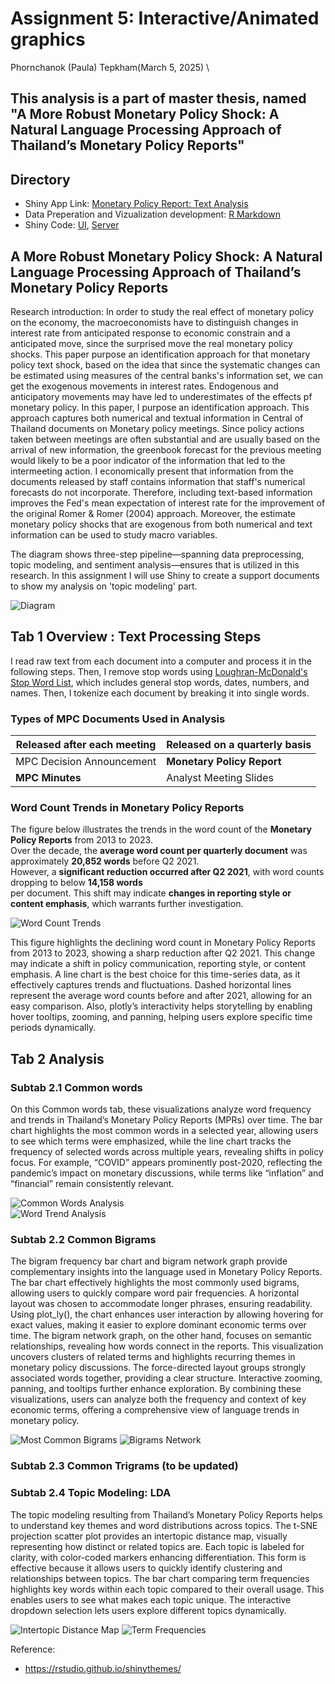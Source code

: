 # Assignment 5: Interactive/Animated graphics 
Phornchanok (Paula) Tepkham\(March 5, 2025) \

This analysis is a part of master thesis, named "A More Robust Monetary Policy Shock: A Natural Language Processing Approach of Thailand’s Monetary Policy Reports"
---

## Directory
- Shiny App Link: [Monetary Policy Report: Text Analysis](https://phornchanokt.shinyapps.io/final_project_phornchanokt/)
- Data Preperation and Vizualization development: [R Markdown](final_project/prep_rds.Rmd)
- Shiny Code: [UI](final_project/ui.R), [Server](final_project/server.R)

## A More Robust Monetary Policy Shock: A Natural Language Processing Approach of Thailand’s Monetary Policy Reports

Research introduction: In order to study the real effect of monetary policy on the economy, the macroeconomists have to distinguish changes in interest rate from anticipated response to economic constrain and a anticipated move, since the surprised move the real monetary policy shocks. This paper purpose an identification approach for that monetary policy text shock, based on the idea that since the systematic changes can be estimated using measures of the central banks's information set, we can get the exogenous movements in interest rates. Endogenous and anticipatory movements may have led to underestimates of the effects pf monetary policy. In this paper, I purpose an identification approach. This approach captures both numerical and textual information in Central of Thailand documents on Monetary policy meetings. Since policy actions taken between meetings are often substantial and are usually based on the arrival of new information, the greenbook forecast for the previous meeting would likely to be a poor indicator of the information that led to the intermeeting action. I economically present that information from the documents released by staff contains information that staff's numerical forecasts do not incorporate. Therefore, including text-based information improves the Fed's mean expectation of interest rate for the improvement of the original Romer & Romer (2004) approach. Moreover, the estimate monetary policy shocks that are exogenous from both numerical and text information can be used to study macro variables.

The diagram shows three-step pipeline—spanning data preprocessing, topic modeling, and sentiment analysis—ensures that is utilized in this research. In this assignment I will use Shiny to create a support documents to show my analysis on 'topic modeling' part. 

![Diagram](final_project/img/diagram.png) 

## Tab 1 Overview : Text Processing Steps

I read raw text from each document into a computer and process it in the following steps.  Then, I remove stop words using [Loughran-McDonald's Stop Word List](https://sraf.nd.edu/textual-analysis/stopwords/), which includes general stop words, dates, numbers, and names. Then, I tokenize each document by breaking it into single words.

### Types of MPC Documents Used in Analysis

| Released after each meeting        | Released on a quarterly basis      |
|------------------------------------|------------------------------------|
| MPC Decision Announcement         | **Monetary Policy Report**         |
| **MPC Minutes**                   | Analyst Meeting Slides            |

### Word Count Trends in Monetary Policy Reports

The figure below illustrates the trends in the word count of the **Monetary Policy Reports** from 2013 to 2023.  
Over the decade, the **average word count per quarterly document** was approximately **20,852 words** before Q2 2021.  
However, a **significant reduction occurred after Q2 2021**, with word counts dropping to below **14,158 words**  
per document. This shift may indicate **changes in reporting style or content emphasis**, which warrants further investigation.

![Word Count Trends](final_project/img/word_count.png)  

This figure highlights the declining word count in Monetary Policy Reports from 2013 to 2023, showing a sharp reduction after Q2 2021. This change may indicate a shift in policy communication, reporting style, or content emphasis. A line chart is the best choice for this time-series data, as it effectively captures trends and fluctuations. Dashed horizontal lines represent the average word counts before and after 2021, allowing for an easy comparison. Also, plotly’s interactivity helps storytelling by enabling hover tooltips, zooming, and panning, helping users explore specific time periods dynamically.

## Tab 2 Analysis 
### Subtab 2.1 Common words

On this Common words tab, these visualizations analyze word frequency and trends in Thailand’s Monetary Policy Reports (MPRs) over time. The bar chart highlights the most common words in a selected year, allowing users to see which terms were emphasized, while the line chart tracks the frequency of selected words across multiple years, revealing shifts in policy focus. For example, “COVID” appears prominently post-2020, reflecting the pandemic’s impact on monetary discussions, while terms like “inflation” and “financial” remain consistently relevant.

![Common Words Analysis](final_project/img/tab1_word_count.png)  
![Word Trend Analysis](final_project/img/tab1_word_trend.png)  

### Subtab 2.2 Common Bigrams


The bigram frequency bar chart and bigram network graph provide complementary insights into the language used in Monetary Policy Reports. The bar chart effectively highlights the most commonly used bigrams, allowing users to quickly compare word pair frequencies. A horizontal layout was chosen to accommodate longer phrases, ensuring readability. Using plot_ly(), the chart enhances user interaction by allowing hovering for exact values, making it easier to explore dominant economic terms over time. The bigram network graph, on the other hand, focuses on semantic relationships, revealing how words connect in the reports. This visualization uncovers clusters of related terms and highlights recurring themes in monetary policy discussions. The force-directed layout groups strongly associated words together, providing a clear structure. Interactive zooming, panning, and tooltips further enhance exploration. By combining these visualizations, users can analyze both the frequency and context of key economic terms, offering a comprehensive view of language trends in monetary policy.

![Most Common Bigrams](final_project/img/tab2_bi_count.png) 
![Bigrams Network](final_project/img/tab2_bi_net.png) 


### Subtab 2.3 Common Trigrams (to be updated)
### Subtab 2.4 Topic Modeling: LDA 

The topic modeling resulting from Thailand’s Monetary Policy Reports helps to understand key themes and word distributions across topics. The t-SNE projection scatter plot provides an intertopic distance map, visually representing how distinct or related topics are. Each topic is labeled for clarity, with color-coded markers enhancing differentiation. This form is effective because it allows users to quickly identify clustering and relationships between topics. The bar chart comparing term frequencies highlights key words within each topic compared to their overall usage. This enables users to see what makes each topic unique. The interactive dropdown selection lets users explore different topics dynamically.

![Intertopic Distance Map](final_project/img/tab4_lda.png) 
![Term Frequencies](final_project/img/tab4_lda_comparisons.png)  

Reference: 
- https://rstudio.github.io/shinythemes/ 
